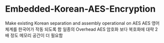 # Embedded-Korean-AES-Encryption
Make existing Korean separation and assembly operational on AES
AES 영어체계를 한국어가 작동 되도록 함
일종의 Overhead AES 암호화 보다 복호화에 대략 2배 정도 메모리 공간이 더 필요함
